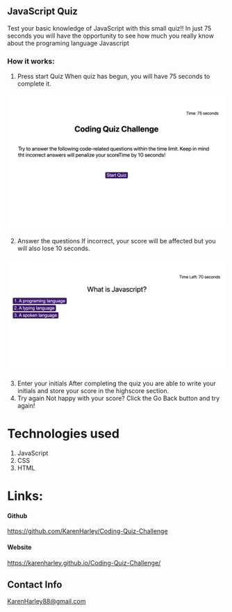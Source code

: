 

## JavaScript Quiz

Test your basic knowledge of JavaScript with this small quiz!! In just 75 seconds you will have the opportunity to see how much you really know about the programing language Javascript

### How it works:

1. Press start Quiz
   When quiz has begun, you will have 75 seconds to complete it.

![Game intro](./pics/into.png)

2. Answer the questions
   If incorrect, your score will be affected but you will also lose 10 seconds.

![Game questions](./pics/questions.png)

3. Enter your initials
   After completing the quiz you are able to write your initials and store your score in the highscore section.
4. Try again
   Not happy with your score? Click the Go Back button and try again!

# Technologies used

1. JavaScript
2. CSS
3. HTML

# Links:

#### Github

https://github.com/KarenHarley/Coding-Quiz-Challenge

#### Website

https://karenharley.github.io/Coding-Quiz-Challenge/

## Contact Info 

KarenHarley88@gmail.com

